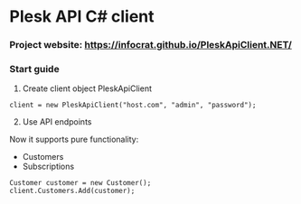 # Plesk API C# client

### Project website: <a href="https://infocrat.github.io/PleskApiClient.NET/">https://infocrat.github.io/PleskApiClient.NET/</a>
### Start guide
1. Create client object
PleskApiClient 
```
client = new PleskApiClient("host.com", "admin", "password");
```

2. Use API endpoints

Now it supports pure functionality:
 - Customers
 - Subscriptions
```
Customer customer = new Customer();
client.Customers.Add(customer);
```
